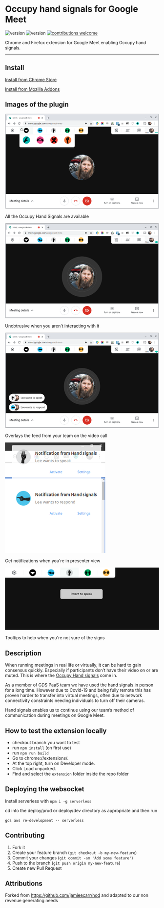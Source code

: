 # Occupy hand signals for Google Meet

![version](https://img.shields.io/chrome-web-store/v/npkagcojnlkccpdcgokfijkbhmlkglnl)
![version](https://img.shields.io/amo/v/hand-signals-for-google-meet)
[![contributions welcome](https://img.shields.io/badge/contributions-welcome-brightgreen.svg?style=flat)](https://github.com/alphagov/hand-signals)

Chrome and Firefox extension for Google Meet enabling Occupy hand signals.

---

## Install

[Install from Chrome Store](https://chrome.google.com/webstore/detail/hand-signals-hand-signals/npkagcojnlkccpdcgokfijkbhmlkglnl)

[Install from Mozilla Addons](https://addons.mozilla.org/en-GB/firefox/addon/hand-signals-for-google-meet/)

## Images of the plugin

![](img/readme/reaction-out.png)

All the Occupy Hand Signals are available

![](img/readme/reaction-in.png)

Unobtrusive when you aren't interacting with it

![](img/readme/action.png)

Overlays the feed from your team on the video call

![](img/readme/notification.png)

Get notifications when you're in presenter view

![](img/readme/tooltip.png)

Tooltips to help when you're not sure of the signs


## Description

When running meetings in real life or virtually, it can be hard to gain consensus quickly. Especially if participants don’t have their video on or are muted. This is where the [Occupy Hand signals](https://en.wikipedia.org/wiki/Occupy_movement_hand_signals) come in. 

As a member of GDS PaaS team we have used the [hand signals in person](https://gds.blog.gov.uk/2016/10/07/platform-as-a-service-team-takes-even-handed-approach-to-meetings/) for a long time. However due to Covid-19 and being fully remote this has proven harder to transfer into virtual meetings, often due to network connectivity constraints needing individuals to turn off their cameras.

Hand signals enables us to continue using our team’s method of communication during meetings on Google Meet.

## How to test the extension locally
- checkout branch you want to test
- run `npm install` (on first use)
- run `npm run build`
- Go to chrome://extensions/.
- At the top right, turn on Developer mode.
- Click Load unpacked.
- Find and select the `extension` folder inside the repo folder

## Deploying the websocket

Install serverless with `npm i -g serverless`

cd into the deploy/prod or deploy/dev directory as appropriate and then run

`gds aws re-development -- serverless`

## Contributing

1.  Fork it
2.  Create your feature branch (`git checkout -b my-new-feature`)
3.  Commit your changes (`git commit -am 'Add some feature'`)
4.  Push to the branch (`git push origin my-new-feature`)
5.  Create new Pull Request

## Attributions  

Forked from https://github.com/jamieecarr/nod and adapted to our non revenue generating needs



